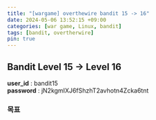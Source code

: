```yaml
---
title: "[wargame] overthewire bandit 15 -> 16"
date: 2024-05-06 13:52:15 +09:00
categories: [war game, Linux, bandit]
tags: [bandit, overtherwire]
pin: true
---
```


## Bandit Level 15 -> Level 16

**user_id** : bandit15<br/>
**password** : jN2kgmIXJ6fShzhT2avhotn4Zcka6tnt

### 목표

